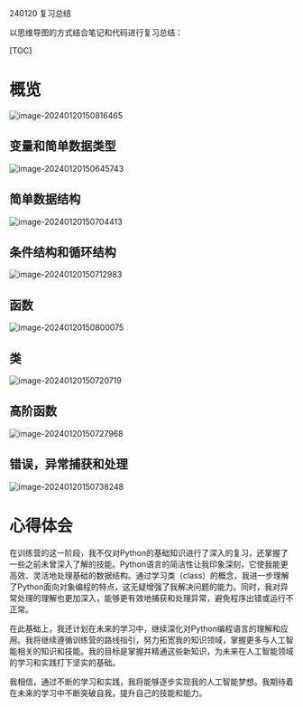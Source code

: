 240120 复习总结

以思维导图的方式结合笔记和代码进行复习总结：

[TOC]

# 概览

![image-20240120150816465](https://aquazone.oss-cn-guangzhou.aliyuncs.com/image-20240120150816465.png)

## 变量和简单数据类型

![image-20240120150645743](https://aquazone.oss-cn-guangzhou.aliyuncs.com/image-20240120150645743.png)

## 简单数据结构

![image-20240120150704413](https://aquazone.oss-cn-guangzhou.aliyuncs.com/image-20240120150704413.png)

## 条件结构和循环结构

![image-20240120150712983](https://aquazone.oss-cn-guangzhou.aliyuncs.com/image-20240120150712983.png)

## 函数

![image-20240120150800075](https://aquazone.oss-cn-guangzhou.aliyuncs.com/image-20240120150800075.png)

## 类

![image-20240120150720719](https://aquazone.oss-cn-guangzhou.aliyuncs.com/image-20240120150720719.png)

## 高阶函数

![image-20240120150727968](https://aquazone.oss-cn-guangzhou.aliyuncs.com/image-20240120150727968.png)

## 错误，异常捕获和处理

![image-20240120150738248](https://aquazone.oss-cn-guangzhou.aliyuncs.com/image-20240120150738248.png)

# 心得体会

在训练营的这一阶段，我不仅对Python的基础知识进行了深入的复习，还掌握了一些之前未曾深入了解的技能。Python语言的简洁性让我印象深刻，它使我能更高效、灵活地处理基础的数据结构。通过学习类（class）的概念，我进一步理解了Python面向对象编程的特点，这无疑增强了我解决问题的能力。同时，我对异常处理的理解也更加深入，能够更有效地捕获和处理异常，避免程序出错或运行不正常。

在此基础上，我还计划在未来的学习中，继续深化对Python编程语言的理解和应用。我将继续遵循训练营的路线指引，努力拓宽我的知识领域，掌握更多与人工智能相关的知识和技能。我的目标是掌握并精通这些新知识，为未来在人工智能领域的学习和实践打下坚实的基础。

我相信，通过不断的学习和实践，我将能够逐步实现我的人工智能梦想。我期待着在未来的学习中不断突破自我，提升自己的技能和能力。